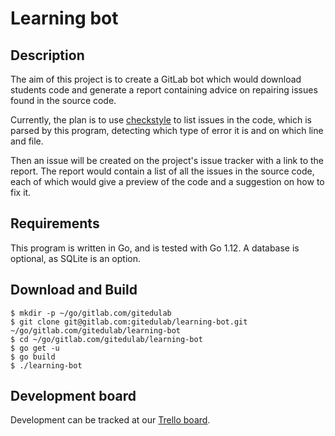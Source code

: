 # Learning bot

## Description

The aim of this project is to create a GitLab bot which would download
students code and generate a report containing advice on repairing
issues found in the source code.  

Currently, the plan is to use [checkstyle] to list issues in the code,
which is parsed by this program, detecting which type of error it is
and on which line and file.  

Then an issue will be created on the project's issue tracker with a
link to the report. The report would contain a list of all the issues
in the source code, each of which would give a preview of the code and
a suggestion on how to fix it.

## Requirements

This program is written in Go, and is tested with Go 1.12. A database
is optional, as SQLite is an option.

## Download and Build

```
$ mkdir -p ~/go/gitlab.com/gitedulab
$ git clone git@gitlab.com:gitedulab/learning-bot.git ~/go/gitlab.com/gitedulab/learning-bot
$ cd ~/go/gitlab.com/gitedulab/learning-bot
$ go get -u
$ go build
$ ./learning-bot
```

## Development board

Development can be tracked at our [Trello board](https://trello.com/b/tTjkyF73/learning-bot).


[checkstyle]: https://checkstyle.org/
